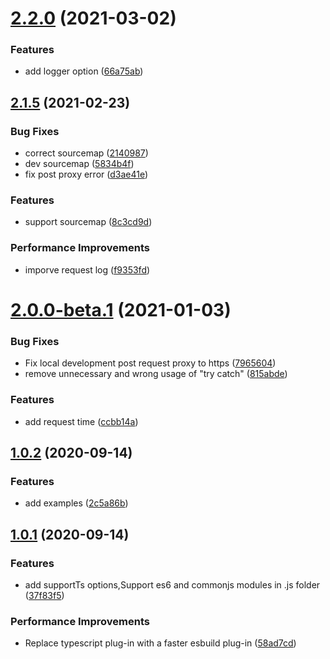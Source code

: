 # [2.2.0](https://github.com/anncwb/vite-plugin-mock/compare/v2.1.5...v2.2.0) (2021-03-02)


### Features

* add logger option ([66a75ab](https://github.com/anncwb/vite-plugin-mock/commit/66a75ab0ee5a7c8e03987e74f15b50aedd1cc29f))



## [2.1.5](https://github.com/anncwb/vite-plugin-mock/compare/v2.0.0-beta.1...v2.1.5) (2021-02-23)


### Bug Fixes

* correct sourcemap ([2140987](https://github.com/anncwb/vite-plugin-mock/commit/21409876876b845b18b5b006e98292138870a922))
* dev sourcemap ([5834b4f](https://github.com/anncwb/vite-plugin-mock/commit/5834b4f621b25371a7b0246a48fb83b9761afeed))
* fix post proxy error ([d3ae41e](https://github.com/anncwb/vite-plugin-mock/commit/d3ae41e18a5e7adae504457165ba7b34b8ebff6f))


### Features

* support sourcemap ([8c3cd9d](https://github.com/anncwb/vite-plugin-mock/commit/8c3cd9d78a9bd7f87dc7900e9bfe6c753ff3b11f))


### Performance Improvements

* imporve request log ([f9353fd](https://github.com/anncwb/vite-plugin-mock/commit/f9353fdf8149665f984729ab3c7a6749022cfdaf))



# [2.0.0-beta.1](https://github.com/anncwb/vite-plugin-mock/compare/2.0.0-beta.1...v2.0.0-beta.1) (2021-01-03)

### Bug Fixes

- Fix local development post request proxy to https ([7965604](https://github.com/anncwb/vite-plugin-mock/commit/79656046377f501da796d1be9752522a2203d69b))
- remove unnecessary and wrong usage of "try catch" ([815abde](https://github.com/anncwb/vite-plugin-mock/commit/815abde26f8f9a19322916ae01a9896a9aced33a))

### Features

- add request time ([ccbb14a](https://github.com/anncwb/vite-plugin-mock/commit/ccbb14ad623e6549781e5e902819f830a291f13f))

## [1.0.2](https://github.com/anncwb/vite-plugin-mock/compare/1.0.1...1.0.2) (2020-09-14)

### Features

- add examples ([2c5a86b](https://github.com/anncwb/vite-plugin-mock/commit/2c5a86bb75e39b6c7c9e08b1691c0541aeb104d9))

## [1.0.1](https://github.com/anncwb/vite-plugin-mock/compare/58ad7cd57e3fd0daa92e0fc59c00e09cf6ba45ad...1.0.1) (2020-09-14)

### Features

- add supportTs options,Support es6 and commonjs modules in .js folder ([37f83f5](https://github.com/anncwb/vite-plugin-mock/commit/37f83f54c3a34e049f967b0db0ac2ade401cbf58))

### Performance Improvements

- Replace typescript plug-in with a faster esbuild plug-in ([58ad7cd](https://github.com/anncwb/vite-plugin-mock/commit/58ad7cd57e3fd0daa92e0fc59c00e09cf6ba45ad))
